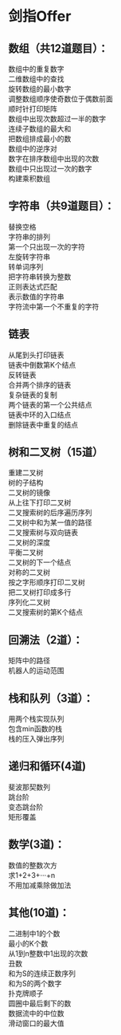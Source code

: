 # 剑指Offer

## 数组（共12道题目）：
数组中的重复数字 <br>
二维数组中的查找  <br>
旋转数组的最小数字 <br>
调整数组顺序使奇数位于偶数前面 <br>
顺时针打印矩阵 <br>
数组中出现次数超过一半的数字 <br>
连续子数组的最大和 <br>
把数组排成最小的数 <br>
数组中的逆序对 <br>
数字在排序数组中出现的次数 <br>
数组中只出现过一次的数字 <br>
构建乘积数组 <br>

## 字符串（共9道题目）：
替换空格 <br>
字符串的排列 <br>
第一个只出现一次的字符 <br>
左旋转字符串 <br>
转单词序列 <br>
把字符串转换为整数 <br>
正则表达式匹配 <br>
表示数值的字符串 <br>
字符流中第一个不重复的字符 <br>

## 链表
从尾到头打印链表 <br>
链表中倒数第K个结点 <br>
反转链表 <br>
合并两个排序的链表 <br>
复杂链表的复制 <br>
两个链表的第一个公共结点 <br>
链表中环的入口结点 <br>
删除链表中重复的结点 <br>



## 树和二叉树（15道）
重建二叉树 <br>
树的子结构 <br>
二叉树的镜像 <br>
从上往下打印二叉树 <br>
二叉搜索树的后序遍历序列 <br>
二叉树中和为某一值的路径 <br>
二叉搜索树与双向链表 <br>
二叉树的深度 <br>
平衡二叉树 <br>
二叉树的下一个结点 <br>
对称的二叉树 <br>
按之字形顺序打印二叉树 <br>
把二叉树打印成多行 <br>
序列化二叉树 <br>
二叉搜索树的第K个结点 <br>


## 回溯法（2道）：
矩阵中的路径 <br>
机器人的运动范围 <br>


## 栈和队列（3道）：
用两个栈实现队列 <br>
包含min函数的栈 <br>
栈的压入弹出序列 <br>


## 递归和循环(4道)
斐波那契数列 <br>
跳台阶 <br>
变态跳台阶 <br>
矩形覆盖 <br>


## 数学(3道)：
数值的整数次方 <br>
求1+2+3+···+n <br>
不用加减乘除做加法 <br>


## 其他(10道)：
二进制中1的个数 <br>
最小的K个数 <br>
从1到n整数中1出现的次数 <br>
丑数 <br>
和为S的连续正数序列 <br>
和为S的两个数字 <br>
扑克牌顺子 <br>
圆圈中最后剩下的数 <br>
数据流中的中位数 <br>
滑动窗口的最大值 <br>